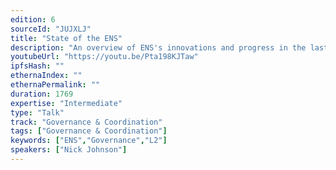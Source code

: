 ```yaml
---
edition: 6
sourceId: "JUJXLJ"
title: "State of the ENS"
description: "An overview of ENS's innovations and progress in the last couple of years. Learn about how the ENS DAO is developing new approaches to decentralised governance, and how the development of ENS's offchain infrastructure makes trustless access to data held outside L1 easier for everyone - enabling both ENS's expansion to L2s and much broader applications."
youtubeUrl: "https://youtu.be/Pta198KJTaw"
ipfsHash: ""
ethernaIndex: ""
ethernaPermalink: ""
duration: 1769
expertise: "Intermediate"
type: "Talk"
track: "Governance & Coordination"
tags: ["Governance & Coordination"]
keywords: ["ENS","Governance","L2"]
speakers: ["Nick Johnson"]
---
```

